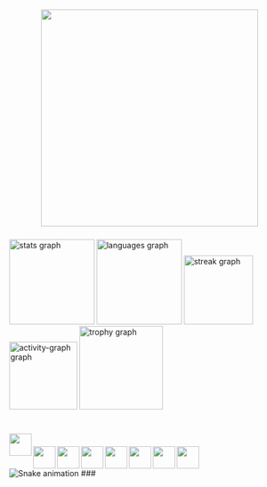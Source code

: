 <div align="left">
</div>

###

<div align="center">
  <img height="390" src="https://user-images.githubusercontent.com/74038190/225813708-98b745f2-7d22-48cf-9150-083f1b00d6c9.gif"  />
</div>

###

<div align="left">
  <img src="https://github-readme-stats.vercel.app/api?username=adityamahla26&hide_title=false&hide_rank=false&show_icons=true&include_all_commits=true&count_private=true&disable_animations=false&theme=dracula&locale=en&hide_border=false" height="153" alt="stats graph"  />
  <img src="https://github-readme-stats.vercel.app/api/top-langs?username=adityamahla26&locale=en&hide_title=false&layout=compact&card_width=320&langs_count=6&theme=darcula&hide_border=false" height="153" alt="languages graph"  />
  <img src="https://streak-stats.demolab.com?user=adityamahla26&locale=en&mode=daily&theme=dracula&hide_border=false&border_radius=5" height="124" alt="streak graph"  />
  <img src="https://github-readme-activity-graph.vercel.app/graph?username=adityamahla26&theme=dracula&radius=25&area=true&hide_border=false" height="122" alt="activity-graph graph"  />
  <img src="https://github-profile-trophy.vercel.app?username=adityamahla26&theme=dracula" height="150" alt="trophy graph"  />
</div>

###

<img align="left" height="0" src="https://i.giphy.com/media/v1.Y2lkPTc5MGI3NjExaXRkbThjZ2Vvd3lmOHNhb2RidG9vdzJ5Y2YxNXRjenU2ejJ6dDY5aCZlcD12MV9pbnRlcm5hbF9naWZfYnlfaWQmY3Q9Zw/rlg5rDvQp2Mvqp5wqq/giphy.gif"  />

###

<br clear="both">

<img align="left" height="40" src="https://user-images.githubusercontent.com/74038190/212257454-16e3712e-945a-4ca2-b238-408ad0bf87e6.gif"  />

###

<img align="left" height="40" src="https://user-images.githubusercontent.com/74038190/212257467-871d32b7-e401-42e8-a166-fcfd7baa4c6b.gif"  />

###

<img align="left" height="40" src="https://user-images.githubusercontent.com/74038190/212257460-738ff738-247f-4445-a718-cdd0ca76e2db.gif"  />

###

<img align="left" height="40" src="https://i.giphy.com/media/v1.Y2lkPTc5MGI3NjExbTd3dXVpdmc5YTQ1enpseGVnNmgxbGtoZThwMXJ0NmFxcHJ2dzNibyZlcD12MV9pbnRlcm5hbF9naWZfYnlfaWQmY3Q9cw/XAxylRMCdpbEWUAvr8/giphy.gif"  />

###

<img align="left" height="40" src="https://i.giphy.com/media/v1.Y2lkPTc5MGI3NjExZmxia2R4NWtkaWJvODRlemluMjR0bjU1aHV6bnpyYmMxMGI3YTU4ZyZlcD12MV9pbnRlcm5hbF9naWZfYnlfaWQmY3Q9cw/fsEaZldNC8A1PJ3mwp/giphy.gif"  />

###

<img align="left" height="40" src="https://user-images.githubusercontent.com/74038190/212257465-7ce8d493-cac5-494e-982a-5a9deb852c4b.gif"  />

###

<img align="left" height="40" src="https://user-images.githubusercontent.com/74038190/212281775-b468df30-4edc-4bf8-a4ee-f52e1aaddc86.gif"  />

###

<img align="left" height="40" src="https://i.giphy.com/media/v1.Y2lkPTc5MGI3NjExd2t3ejBqcWRrcnFpM29ya2h4enk3cm96Y3IyNWIxaDhoMTJoc25rNSZlcD12MV9pbnRlcm5hbF9naWZfYnlfaWQmY3Q9Zw/du3J3cXyzhj75IOgvA/giphy.gif"  />

###

<br clear="both">
<picture>
  <source media="(prefers-color-scheme: dark)" srcset="https://raw.githubusercontent.com/adityamahla26/adityamahla26/refs/heads/output/github-snake-dark.svg"/>
  <source media="(prefers-color-scheme: light)" srcset="https://raw.githubusercontent.com/adityamahla26/adityamahla26/refs/heads/output/github-snake.svg"/>
  <img src="https://raw.githubusercontent.com/adityamahla26/adityamahla26/output/snake.svg" alt="Snake animation" />
</picture>
###
